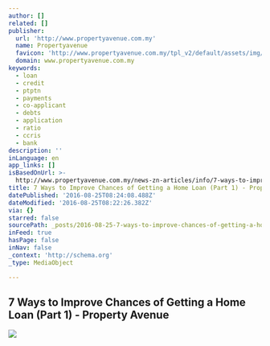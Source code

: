 ```yaml
---
author: []
related: []
publisher:
  url: 'http://www.propertyavenue.com.my'
  name: Propertyavenue
  favicon: 'http://www.propertyavenue.com.my/tpl_v2/default/assets/img/favicon.ico'
  domain: www.propertyavenue.com.my
keywords:
  - loan
  - credit
  - ptptn
  - payments
  - co-applicant
  - debts
  - application
  - ratio
  - ccris
  - bank
description: ''
inLanguage: en
app_links: []
isBasedOnUrl: >-
  http://www.propertyavenue.com.my/news-zn-articles/info/7-ways-to-improve-chances-of-getting-a-home-loan-zlbpart-1zrb/47/
title: 7 Ways to Improve Chances of Getting a Home Loan (Part 1) - Property Avenue
datePublished: '2016-08-25T08:24:08.488Z'
dateModified: '2016-08-25T08:22:26.382Z'
via: {}
starred: false
sourcePath: _posts/2016-08-25-7-ways-to-improve-chances-of-getting-a-home-loan-part-1-.md
inFeed: true
hasPage: false
inNav: false
_context: 'http://schema.org'
_type: MediaObject

---
```

<article style=""><h1>7 Ways to Improve Chances of Getting a Home Loan (Part 1) - Property Avenue</h1><img src="http://www.propertyavenue.com.my/photo/news/news_55.png" /></article>